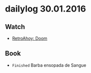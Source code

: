 # dailylog 30.01.2016

## Watch

- [RetroAhoy: Doom](https://www.youtube.com/watch?v=6A4-SVUHQYI)

## Book

- `Finished` Barba ensopada de Sangue